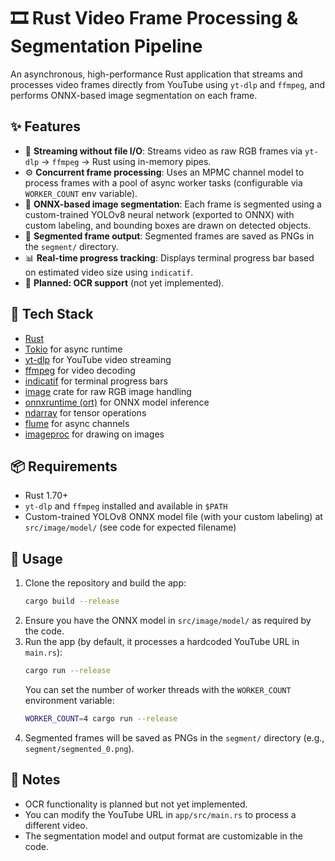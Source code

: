 # 🎞️ Rust Video Frame Processing & Segmentation Pipeline

An asynchronous, high-performance Rust application that streams and processes video frames directly from YouTube using `yt-dlp` and `ffmpeg`, and performs ONNX-based image segmentation on each frame.

## ✨ Features

- 🔁 **Streaming without file I/O**: Streams video as raw RGB frames via `yt-dlp` → `ffmpeg` → Rust using in-memory pipes.
- ⚙️ **Concurrent frame processing**: Uses an MPMC channel model to process frames with a pool of async worker tasks (configurable via `WORKER_COUNT` env variable).
- 🧠 **ONNX-based image segmentation**: Each frame is segmented using a custom-trained YOLOv8 neural network (exported to ONNX) with custom labeling, and bounding boxes are drawn on detected objects.
- 💾 **Segmented frame output**: Segmented frames are saved as PNGs in the `segment/` directory.
- 📊 **Real-time progress tracking**: Displays terminal progress bar based on estimated video size using `indicatif`.
- 🚧 **Planned: OCR support** (not yet implemented).

## 🧰 Tech Stack

- [Rust](https://www.rust-lang.org/)
- [Tokio](https://tokio.rs/) for async runtime
- [yt-dlp](https://github.com/yt-dlp/yt-dlp) for YouTube video streaming
- [ffmpeg](https://ffmpeg.org/) for video decoding
- [indicatif](https://docs.rs/indicatif/) for terminal progress bars
- [image](https://docs.rs/image/) crate for raw RGB image handling
- [onnxruntime (ort)](https://crates.io/crates/ort) for ONNX model inference
- [ndarray](https://crates.io/crates/ndarray) for tensor operations
- [flume](https://crates.io/crates/flume) for async channels
- [imageproc](https://crates.io/crates/imageproc) for drawing on images

## 📦 Requirements

- Rust 1.70+
- `yt-dlp` and `ffmpeg` installed and available in `$PATH`
- Custom-trained YOLOv8 ONNX model file (with your custom labeling) at `src/image/model/` (see code for expected filename)

## 🚀 Usage

1. Clone the repository and build the app:
   ```bash
   cargo build --release
   ```
2. Ensure you have the ONNX model in `src/image/model/` as required by the code.
3. Run the app (by default, it processes a hardcoded YouTube URL in `main.rs`):
   ```bash
   cargo run --release
   ```
   You can set the number of worker threads with the `WORKER_COUNT` environment variable:
   ```bash
   WORKER_COUNT=4 cargo run --release
   ```
4. Segmented frames will be saved as PNGs in the `segment/` directory (e.g., `segment/segmented_0.png`).

## 📝 Notes

- OCR functionality is planned but not yet implemented.
- You can modify the YouTube URL in `app/src/main.rs` to process a different video.
- The segmentation model and output format are customizable in the code.
